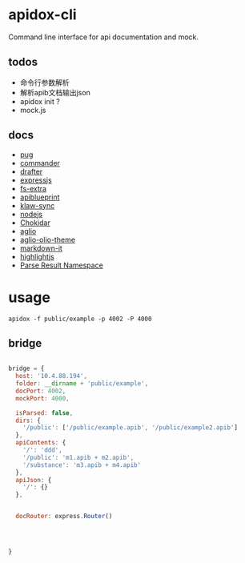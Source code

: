 # apidox-cli

Command line interface for api documentation and mock.

## todos

- 命令行参数解析
- 解析apib文档输出json
- apidox init ?
- mock.js

## docs

- [pug](https://pugjs.org/api/getting-started.html)
- [commander](https://www.npmjs.com/package/commander)
- [drafter](https://github.com/apiaryio/protagonist)
- [expressjs](https://expressjs.com/en/4x/api.html#app.use)
- [fs-extra](https://github.com/jprichardson/node-fs-extra)
- [apiblueprint](https://apiblueprint.org/documentation/)
- [klaw-sync](https://github.com/manidlou/node-klaw-sync)
- [nodejs](https://nodejs.org/api/fs.html#fs_fs_readfilesync_path_options)
- [Chokidar](https://github.com/paulmillr/chokidar)
- [aglio](https://github.com/danielgtaylor/aglio)
- [aglio-olio-theme](https://github.com/danielgtaylor/aglio/tree/olio-theme)
- [markdown-it](https://github.com/markdown-it/markdown-it#readme)
- [highlightjs](https://highlightjs.org/)
- [Parse Result Namespace](https://api-elements.readthedocs.io/en/latest/element-definitions.html#parse-result-elements)


# usage

`apidox -f public/example -p 4002 -P 4000`


## bridge

```js

bridge = {
  host: '10.4.88.194',
  folder: __dirname + 'public/example',
  docPort: 4002,
  mockPort: 4000,

  isParsed: false,
  dirs: {
    '/public': ['/public/example.apib', '/public/example2.apib']
  },
  apiContents: {
    '/': 'ddd',
    '/public': 'm1.apib + m2.apib',
    '/substance': 'm3.apib + m4.apib'
  },
  apiJson: {
    '/': {}
  },


  docRouter: express.Router()




}

```







